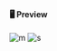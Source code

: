 #### 🖥️ Preview
![m](https://i.ibb.co/VDF1qxj/Screenshot-2022-05-25-092931.png)
![s](https://i.ibb.co/TkwTN1W/a.png)
